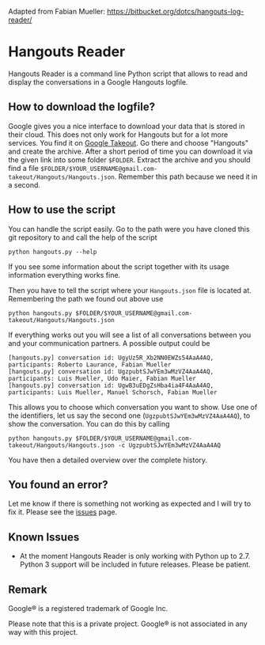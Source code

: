 Adapted from Fabian Mueller: https://bitbucket.org/dotcs/hangouts-log-reader/

# Hangouts Reader
Hangouts Reader is a command line Python script that allows to read and display the conversations in a Google Hangouts logfile.

## How to download the logfile?
Google gives you a nice interface to download your data that is stored in their cloud. This does not only work for Hangouts but for a lot more services. You find it on [Google Takeout](https://www.google.com/takeout/). Go there and choose "Hangouts" and create the archive. After a short period of time you can download it via the given link into some folder `$FOLDER`. Extract the archive and you should find a file `$FOLDER/$YOUR_USERNAME@gmail.com-takeout/Hangouts/Hangouts.json`. Remember this path because we need it in a second.

## How to use the script
You can handle the script easily. Go to the path were you have cloned this git repository to and call the help of the script

    python hangouts.py --help

If you see some information about the script together with its usage information everything works fine.

Then you have to tell the script where your `Hangouts.json` file is located at. Remembering the path we found out above use

    python hangouts.py $FOLDER/$YOUR_USERNAME@gmail.com-takeout/Hangouts/Hangouts.json

If everything works out you will see a list of all conversations between you and your communication partners. A possible output could be

    [hangouts.py] conversation id: UgyUz5R_Xb2NN0EWZs54AaA4AQ, participants: Roberto Laurance, Fabian Mueller
    [hangouts.py] conversation id: UgzpubtSJwYEm3wMzVZ4AaA4AQ, participants: Luis Mueller, Udo Maier, Fabian Mueller
    [hangouts.py] conversation id: UgwB3uEDgZsHba4ia4F4AaA4AQ, participants: Luis Mueller, Manuel Schorsch, Fabian Mueller

This allows you to choose which conversation you want to show. Use one of the identifiers, let us say the second one (`UgzpubtSJwYEm3wMzVZ4AaA4AQ`), to show the conversation. You can do this by calling

    python hangouts.py $FOLDER/$YOUR_USERNAME@gmail.com-takeout/Hangouts/Hangouts.json -c UgzpubtSJwYEm3wMzVZ4AaA4AQ

You have then a detailed overview over the complete history.

## You found an error?
Let me know if there is something not working as expected and I will try to fix it. Please see the [issues](https://bitbucket.org/dotcs/hangouts-log-reader/issues) page.
## Known Issues

* At the moment Hangouts Reader is only working with Python up to 2.7. Python 3 support will be included in future releases. Please be patient.

## Remark
Google® is a registered trademark of Google Inc.

Please note that this is a private project. Google® is not associated in any way with this project.
